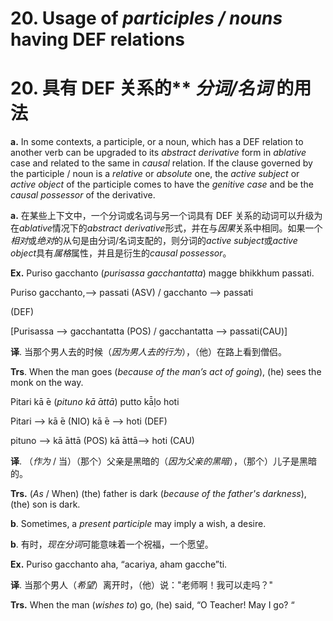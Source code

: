 # **20. Usage of** *participles / nouns* having DEF relations 

# 20. 具有 DEF 关系的** *分词/名词* 的用法

**a.** In some contexts, a participle, or a noun, which has a DEF relation to another 
verb can be upgraded to its *abstract derivative* form in *ablative* case and related to the 
same in *causal* relation. If the clause governed by the participle / noun is a *relative* or 
*absolute* one, the *active subject* or *active object* of the participle comes to have the 
*genitive case* and be the *causal possessor* of the derivative.   

**a.** 在某些上下文中，一个分词或名词与另一个词具有 DEF 关系的动词可以升级为在*ablative*情况下的*abstract derivative*形式，并在与*因果*关系中相同。如果一个*相对*或*绝对*的从句是由分词/名词支配的，则分词的*active subject*或*active object*具有*属格*属性，并且是衍生的*causal possessor*。

 **Ex.** Puriso gacchanto (*purisassa gacchantatta*) magge bhikkhum passati. 
 
 Puriso  gacchanto,--> passati (ASV) / gacchanto  --> passati 
 
 (DEF) 
 
 [Purisassa     -->     gacchantatta (POS) / gacchantatta  --> passati(CAU)] 

**译**. 当那个男人去的时候（*因为男人去的行为*），（他）在路上看到僧侣。

**Trs**. When the man goes (*because of the man’s act of going*), (he) sees the monk 
on the way. 

Pitari kā ̄e (*pituno kā ̄attā*) putto kā̄ḷo hoti 

 Pitari -->  kā ̄e (NIO)  kā ̄e --> hoti (DEF) 
 
 pituno --> kā ̄attā (POS) kā ̄attā--> hoti (CAU) 

**译**. （*作为* / 当）（那个）父亲是黑暗的（*因为父亲的黑暗*），（那个）儿子是黑暗的。

**Trs.**  (*As* / When) (the) father is dark (*because of the father's darkness*), (the) son 
is dark. 

**b**. Sometimes, a *present participle* may imply a wish, a desire. 

**b**. 有时，*现在分词*可能意味着一个祝福，一个愿望。

 **Ex.** Puriso gacchanto aha, “acariya, aham gacche”ti. 
 
 **译**. 当那个男人（*希望*）离开时，（他）说："老师啊！我可以走吗？"

  **Trs.** When the man (*wishes to*) go, (he) said, “O Teacher! May I go? “